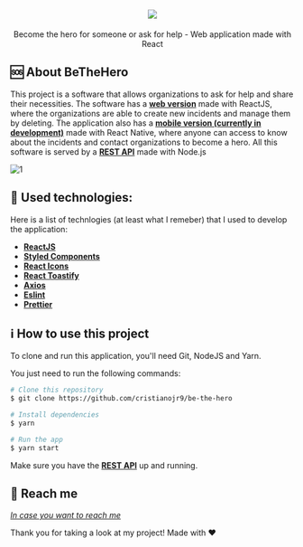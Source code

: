 
<h1 align="center">
    <img src="https://user-images.githubusercontent.com/58868651/77574616-0deb1b80-6eb1-11ea-9a2b-3cfd3297ba0d.png" />
</h1>

<p align="center">
Become the hero for someone or ask for help - Web application made with React
</p>

🆘 About BeTheHero
------------------
This project is a software that allows organizations to ask for help and share their necessities. The software has a [**web version**](https://github.com/cristianojr9/be-the-hero) made with ReactJS, where the organizations are able to create new incidents and manage them by deleting. The application also has a [**mobile version (currently in development)**](https://github.com/cristianojr9/be-the-hero-mobile) made with React Native, where anyone can access to know about the incidents and contact organizations to become a hero. All this software is served by a [**REST API**](https://github.com/Cristianojr9/be-the-hero/tree/master/backend) made with Node.js

<img alt="1" src="https://user-images.githubusercontent.com/58868651/77576014-2a885300-6eb3-11ea-9597-325bcb1184a8.png">

:wrench: Used technologies:
----------------------
Here is a list of technlogies (at least what I remeber) that I used to develop the application:

- [**ReactJS**](https://reactjs.org/)
- [**Styled Components**](https://styled-components.com/)
- [**React Icons**](https://react-icons.netlify.com/#/)
- [**React Toastify**](https://github.com/fkhadra/react-toastify)
- [**Axios**](https://github.com/axios/axios)
- [**Eslint**](https://eslint.org/)
- [**Prettier**](https://prettier.io/)

## :information_source: How to use this project
To clone and run this application, you'll need Git, NodeJS and Yarn.

You just need to run the following commands:

```bash
# Clone this repository
$ git clone https://github.com/cristianojr9/be-the-hero

# Install dependencies
$ yarn

# Run the app
$ yarn start
```

Make sure you have the [**REST API**](https://github.com/Cristianojr9/be-the-hero/tree/master/backend) up and running.


:speech_balloon: Reach me
----------

[*In case you want to reach me*](https://www.linkedin.com/in/cristianojr9/)



Thank you for taking a look at my project! Made with ♥
